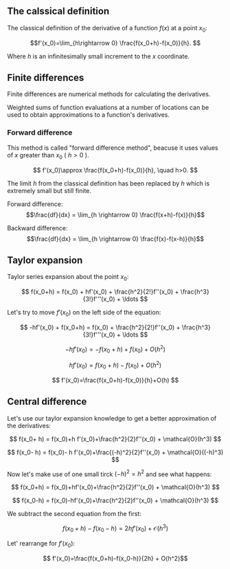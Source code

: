 ## The calssical definition

The classical definition of the derivative of a function $f(x)$ at a point $x_0$:

 $$f'(x_0)=\lim_{h\rightarrow 0} \frac{f(x_0+h)-f(x_0)}{h}. $$

Where $h$ is an infinitesimally small increment to the $x$ coordinate.

## Finite differences 

Finite differences are numerical methods for calculating the derivatives.

Weighted sums of function evaluations at a number of locations can be used to obtain approximations to a function's derivatives.

### Forward difference

This method is called "forward difference method", beacuse it uses values of $x$ greater than $x_0$ ( $h>0$ ).

$$ f'(x_0)\approx \frac{f(x_0+h)-f(x_0)}{h}, \quad h>0. $$

The limit $h$ from the classical definition has been replaced by $h$  which is extremely small but still finite.

Forward difference:
$$\frac{df}{dx} = \lim_{h \rightarrow 0} \frac{f(x+h)-f(x)}{h}$$

Backward difference:
$$\frac{df}{dx} = \lim_{h \rightarrow 0} \frac{f(x)-f(x-h)}{h}$$

## Taylor expansion

Taylor series expansion about the point $x_0$:

$$ f(x_0+h) = f(x_0) + hf'(x_0) + \frac{h^2}{2!}f''(x_0) + \frac{h^3}{3!}f'''(x_0) + \ldots $$

Let's try to move $f'(x_0)$ on the left side of the equation:

$$ -hf'(x_0) + f(x_0+h) = f(x_0) + \frac{h^2}{2!}f''(x_0) + \frac{h^3}{3!}f'''(x_0) + \ldots $$

$$ -hf'(x_0) = -f(x_0+h) + f(x_0) +O(h^2)$$

$$ hf'(x_0)=f(x_0+h)-f(x_0) +O(h^2) $$
  
 $$ f'(x_0)=\frac{f(x_0+h)-f(x_0)}{h}+O(h) $$

## Central difference

Let's use our taylor expansion knowledge to get a better approximation of the derivatives:

$$ f(x_0+ h) = f(x_0)+h f'(x_0)+\frac{h^2}{2}f''(x_0) + \mathcal{O}(h^3) $$

$$ f(x_0- h) = f(x_0)- h f'(x_0)+\frac{(-h)^2}{2}f''(x_0) + \mathcal{O}((-h)^3) $$

Now let's make use of one small tirck $(-h)^2=h^2$ and see what happens:

$$ f(x_0+h) = f(x_0)+hf'(x_0)+\frac{h^2}{2}f''(x_0) + \mathcal{O}(h^3) $$

$$ f(x_0-h) = f(x_0)-hf'(x_0)+\frac{h^2}{2}f''(x_0) + \mathcal{O}(h^3) $$

We subtract the second equation from the first:

$$ f(x_0+h)-f(x_0-h)=2hf'(x_0) + \mathcal{O}(h^3)$$

Let' rearrange for $f'(x_0)$:

$$ f'(x_0)=\frac{f(x_0+h)-f(x_0-h)}{2h} + O(h^2)$$
